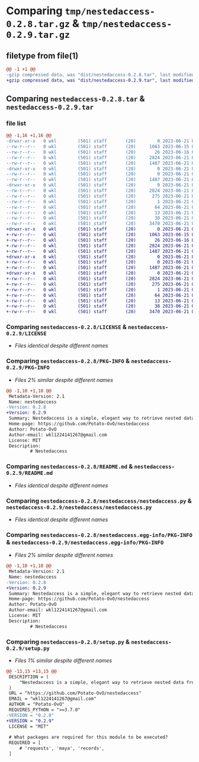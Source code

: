 # Comparing `tmp/nestedaccess-0.2.8.tar.gz` & `tmp/nestedaccess-0.2.9.tar.gz`

## filetype from file(1)

```diff
@@ -1 +1 @@
-gzip compressed data, was "dist/nestedaccess-0.2.8.tar", last modified: Wed Jun 21 04:07:17 2023, max compression
+gzip compressed data, was "dist/nestedaccess-0.2.9.tar", last modified: Wed Jun 21 04:11:53 2023, max compression
```

## Comparing `nestedaccess-0.2.8.tar` & `nestedaccess-0.2.9.tar`

### file list

```diff
@@ -1,16 +1,16 @@
-drwxr-xr-x   0 wkl        (501) staff       (20)        0 2023-06-21 04:07:17.969753 nestedaccess-0.2.8/
--rw-r--r--   0 wkl        (501) staff       (20)     1063 2023-06-15 09:54:02.000000 nestedaccess-0.2.8/LICENSE
--rw-r--r--   0 wkl        (501) staff       (20)       26 2023-06-16 02:46:32.000000 nestedaccess-0.2.8/MANIFEST.in
--rw-r--r--   0 wkl        (501) staff       (20)     2824 2023-06-21 04:07:17.969426 nestedaccess-0.2.8/PKG-INFO
--rw-r--r--   0 wkl        (501) staff       (20)     1487 2023-06-21 03:43:41.000000 nestedaccess-0.2.8/README.md
-drwxr-xr-x   0 wkl        (501) staff       (20)        0 2023-06-21 04:07:17.966704 nestedaccess-0.2.8/nestedaccess/
--rw-r--r--   0 wkl        (501) staff       (20)        0 2023-06-21 04:06:23.000000 nestedaccess-0.2.8/nestedaccess/__init__.py
--rw-r--r--   0 wkl        (501) staff       (20)     1487 2023-06-21 03:43:00.000000 nestedaccess-0.2.8/nestedaccess/nestedaccess.py
-drwxr-xr-x   0 wkl        (501) staff       (20)        0 2023-06-21 04:07:17.968970 nestedaccess-0.2.8/nestedaccess.egg-info/
--rw-r--r--   0 wkl        (501) staff       (20)     2824 2023-06-21 04:07:17.000000 nestedaccess-0.2.8/nestedaccess.egg-info/PKG-INFO
--rw-r--r--   0 wkl        (501) staff       (20)      275 2023-06-21 04:07:17.000000 nestedaccess-0.2.8/nestedaccess.egg-info/SOURCES.txt
--rw-r--r--   0 wkl        (501) staff       (20)        1 2023-06-21 04:07:17.000000 nestedaccess-0.2.8/nestedaccess.egg-info/dependency_links.txt
--rw-r--r--   0 wkl        (501) staff       (20)       64 2023-06-21 04:07:17.000000 nestedaccess-0.2.8/nestedaccess.egg-info/entry_points.txt
--rw-r--r--   0 wkl        (501) staff       (20)       13 2023-06-21 04:07:17.000000 nestedaccess-0.2.8/nestedaccess.egg-info/top_level.txt
--rw-r--r--   0 wkl        (501) staff       (20)       38 2023-06-21 04:07:17.969864 nestedaccess-0.2.8/setup.cfg
--rw-r--r--   0 wkl        (501) staff       (20)     3470 2023-06-21 04:07:06.000000 nestedaccess-0.2.8/setup.py
+drwxr-xr-x   0 wkl        (501) staff       (20)        0 2023-06-21 04:11:53.760375 nestedaccess-0.2.9/
+-rw-r--r--   0 wkl        (501) staff       (20)     1063 2023-06-15 09:54:02.000000 nestedaccess-0.2.9/LICENSE
+-rw-r--r--   0 wkl        (501) staff       (20)       26 2023-06-16 02:46:32.000000 nestedaccess-0.2.9/MANIFEST.in
+-rw-r--r--   0 wkl        (501) staff       (20)     2824 2023-06-21 04:11:53.760016 nestedaccess-0.2.9/PKG-INFO
+-rw-r--r--   0 wkl        (501) staff       (20)     1487 2023-06-21 03:43:41.000000 nestedaccess-0.2.9/README.md
+drwxr-xr-x   0 wkl        (501) staff       (20)        0 2023-06-21 04:11:53.755829 nestedaccess-0.2.9/nestedaccess/
+-rw-r--r--   0 wkl        (501) staff       (20)        0 2023-06-21 04:06:23.000000 nestedaccess-0.2.9/nestedaccess/__init__.py
+-rw-r--r--   0 wkl        (501) staff       (20)     1487 2023-06-21 03:43:00.000000 nestedaccess-0.2.9/nestedaccess/nestedaccess.py
+drwxr-xr-x   0 wkl        (501) staff       (20)        0 2023-06-21 04:11:53.758902 nestedaccess-0.2.9/nestedaccess.egg-info/
+-rw-r--r--   0 wkl        (501) staff       (20)     2824 2023-06-21 04:11:53.000000 nestedaccess-0.2.9/nestedaccess.egg-info/PKG-INFO
+-rw-r--r--   0 wkl        (501) staff       (20)      275 2023-06-21 04:11:53.000000 nestedaccess-0.2.9/nestedaccess.egg-info/SOURCES.txt
+-rw-r--r--   0 wkl        (501) staff       (20)        1 2023-06-21 04:11:53.000000 nestedaccess-0.2.9/nestedaccess.egg-info/dependency_links.txt
+-rw-r--r--   0 wkl        (501) staff       (20)       64 2023-06-21 04:11:53.000000 nestedaccess-0.2.9/nestedaccess.egg-info/entry_points.txt
+-rw-r--r--   0 wkl        (501) staff       (20)       13 2023-06-21 04:11:53.000000 nestedaccess-0.2.9/nestedaccess.egg-info/top_level.txt
+-rw-r--r--   0 wkl        (501) staff       (20)       38 2023-06-21 04:11:53.760485 nestedaccess-0.2.9/setup.cfg
+-rw-r--r--   0 wkl        (501) staff       (20)     3470 2023-06-21 04:11:50.000000 nestedaccess-0.2.9/setup.py
```

### Comparing `nestedaccess-0.2.8/LICENSE` & `nestedaccess-0.2.9/LICENSE`

 * *Files identical despite different names*

### Comparing `nestedaccess-0.2.8/PKG-INFO` & `nestedaccess-0.2.9/PKG-INFO`

 * *Files 2% similar despite different names*

```diff
@@ -1,10 +1,10 @@
 Metadata-Version: 2.1
 Name: nestedaccess
-Version: 0.2.8
+Version: 0.2.9
 Summary: Nestedaccess is a simple, elegant way to retrieve nested data from deep dictionaries or lists.
 Home-page: https://github.com/Potato-OvO/nestedaccess
 Author: Potato-OvO
 Author-email: wkl1224141267@gmail.com
 License: MIT
 Description: 
         # Nestedaccess
```

### Comparing `nestedaccess-0.2.8/README.md` & `nestedaccess-0.2.9/README.md`

 * *Files identical despite different names*

### Comparing `nestedaccess-0.2.8/nestedaccess/nestedaccess.py` & `nestedaccess-0.2.9/nestedaccess/nestedaccess.py`

 * *Files identical despite different names*

### Comparing `nestedaccess-0.2.8/nestedaccess.egg-info/PKG-INFO` & `nestedaccess-0.2.9/nestedaccess.egg-info/PKG-INFO`

 * *Files 2% similar despite different names*

```diff
@@ -1,10 +1,10 @@
 Metadata-Version: 2.1
 Name: nestedaccess
-Version: 0.2.8
+Version: 0.2.9
 Summary: Nestedaccess is a simple, elegant way to retrieve nested data from deep dictionaries or lists.
 Home-page: https://github.com/Potato-OvO/nestedaccess
 Author: Potato-OvO
 Author-email: wkl1224141267@gmail.com
 License: MIT
 Description: 
         # Nestedaccess
```

### Comparing `nestedaccess-0.2.8/setup.py` & `nestedaccess-0.2.9/setup.py`

 * *Files 1% similar despite different names*

```diff
@@ -13,15 +13,15 @@
 DESCRIPTION = (
     "Nestedaccess is a simple, elegant way to retrieve nested data from deep dictionaries or lists."
 )
 URL = "https://github.com/Potato-OvO/nestedaccess"
 EMAIL = "wkl1224141267@gmail.com"
 AUTHOR = "Potato-OvO"
 REQUIRES_PYTHON = ">=3.7.0"
-VERSION = "0.2.8"
+VERSION = "0.2.9"
 LICENSE = "MIT"
 
 # What packages are required for this module to be executed?
 REQUIRED = [
     # 'requests', 'maya', 'records',
 ]
```

